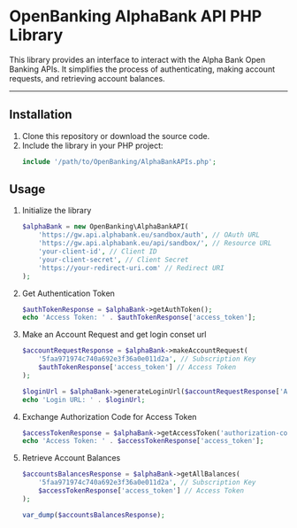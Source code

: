 # OpenBanking AlphaBank API PHP Library

This library provides an interface to interact with the Alpha Bank Open Banking APIs. It simplifies the process of authenticating, making account requests, and retrieving account balances.

---

## Installation

1. Clone this repository or download the source code.
2. Include the library in your PHP project:
   ```php
   include '/path/to/OpenBanking/AlphaBankAPIs.php';

## Usage

1. Initialize the library
    ```php
    $alphaBank = new OpenBanking\AlphaBankAPI(
        'https://gw.api.alphabank.eu/sandbox/auth', // OAuth URL
        'https://gw.api.alphabank.eu/api/sandbox/', // Resource URL
        'your-client-id', // Client ID
        'your-client-secret', // Client Secret
        'https://your-redirect-uri.com' // Redirect URI
    );
    ```
2. Get Authentication Token
    ```php
    $authTokenResponse = $alphaBank->getAuthToken();
    echo 'Access Token: ' . $authTokenResponse['access_token'];
    ```
3. Make an Account Request and get login conset url
    ```php
    $accountRequestResponse = $alphaBank->makeAccountRequest(
        '5faa971974c740a692e3f36a0e011d2a', // Subscription Key
        $authTokenResponse['access_token'] // Access Token
    );
    
    $loginUrl = $alphaBank->generateLoginUrl($accountRequestResponse['AccountRequestId']);
    echo 'Login URL: ' . $loginUrl;
    ```
4. Exchange Authorization Code for Access Token
    ```php
    $accessTokenResponse = $alphaBank->getAccessToken('authorization-code-here');
    echo 'Access Token: ' . $accessTokenResponse['access_token'];
    ```
5. Retrieve Account Balances
    ```php
    $accountsBalancesResponse = $alphaBank->getAllBalances(
        '5faa971974c740a692e3f36a0e011d2a', // Subscription Key
        $accessTokenResponse['access_token'] // Access Token
    );
    
    var_dump($accountsBalancesResponse);
    ```
